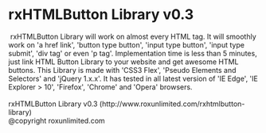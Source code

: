 # rxHTMLButton Library v0.3

<img src="http://www.roxunlimited.com/download_files/rxhtmlbutton-library-thumb.jpg" alt="" />
rxHTMLButton Library will work on almost every HTML tag. It will smoothly work on 'a href link', 'button type button', 'input type button', 'input type submit', 'div tag' or even 'p tag'. Implementation time is less than 5 minutes, just link HTML Button Library to your website and get awesome HTML buttons. This Library is made with 'CSS3 Flex', 'Pseudo Elements and Selectors' and 'jQuery 1.x.x'. It has tested in all latest version of 'IE Edge', 'IE Explorer > 10', 'Firefox', 'Chrome' and 'Opera' browsers.
<br /><br />
rxHTMLButton Library v0.3 (http://www.roxunlimited.com/rxhtmlbutton-library)
<br />@copyright roxunlimited.com
